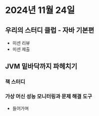 # 2024년 11월 24일

## 우리의 스터디 클럽 - 자바 기본편

- 미션 리뷰
- 미션 제출

## JVM 밑바닥까지 파헤치기

### 책 스터디

### 가상 머신 성능 모니터링과 문제 해결 도구

- 들어가며
